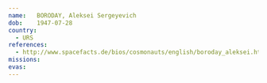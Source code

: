 ```yaml
---
name:	BORODAY, Aleksei Sergeyevich
dob:	1947-07-28
country:
  - URS
references:
  - http://www.spacefacts.de/bios/cosmonauts/english/boroday_aleksei.htm
missions:
evas:
---
```

